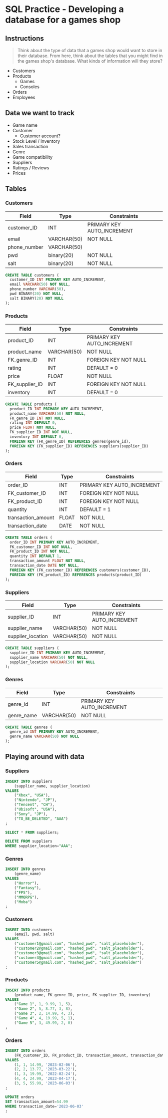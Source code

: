# SQL Practice - Developing a database for a games shop

## Instructions
> Think about the type of data that a games shop would want to store in their database. From here, think about the tables that you might find in the games shop's database. What kinds of information will they store?

- Customers
- Products
  - Games
  - Consoles
- Orders
- Employees

## Data we want to track
- Game name
- Customer
  - Customer account?
- Stock Level / Inventory 
- Sales transaction
- Genre
- Game compatibility
- Suppliers
- Ratings / Reviews
- Prices

## Tables
### Customers
| Field | Type | Constraints |
| ----- | ---- | ----------- |
| customer_ID | INT | PRIMARY KEY AUTO_INCREMENT |
| email | VARCHAR(50) | NOT NULL |
| phone_number | VARCHAR(50) |
| pwd | binary(20) | NOT NULL |
| salt | binary(20) | NOT NULL |

```sql
CREATE TABLE customers (
  customer_ID INT PRIMARY KEY AUTO_INCREMENT,
  email VARCHAR(50) NOT NULL,
  phone_number VARCHAR(50),
  pwd BINARY(20) NOT NULL,
  salt BINARY(20) NOT NULL
);
```
    
### Products
| Field | Type | Constraints |
| ----- | ---- | ----------- |
| product_ID | INT | PRIMARY KEY AUTO_INCREMENT |
| product_name | VARCHAR(50) | NOT NULL |
| FK_genre_ID | INT | FOREIGN KEY NOT NULL |
| rating | INT | DEFAULT = 0 |
| price | FLOAT | NOT NULL |
| FK_supplier_ID | INT | FOREIGN KEY NOT NULL |
| inventory | INT | DEFAULT = 0 |

```sql
CREATE TABLE products (
  product_ID INT PRIMARY KEY AUTO_INCREMENT,
  product_name VARCHAR(50) NOT NULL,
  FK_genre_ID INT NOT NULL,
  rating INT DEFAULT 0,
  price FLOAT NOT NULL,
  FK_supplier_ID INT NOT NULL,
  inventory INT DEFAULT 0,
  FOREIGN KEY (FK_genre_ID) REFERENCES genres(genre_id),
  FOREIGN KEY (FK_supplier_ID) REFERENCES suppliers(supplier_ID)
);
```

### Orders
| Field | Type | Constraints |
| ----- | ---- | ----------- |
| order_ID | INT | PRIMARY KEY AUTO_INCREMENT |
| FK_customer_ID | INT | FOREIGN KEY NOT NULL |
| FK_product_ID | INT | FOREIGN KEY NOT NULL |
| quantity | INT | DEFAULT = 1  |
| transaction_amount | FLOAT | NOT NULL |
| transaction_date | DATE | NOT NULL |

```sql
CREATE TABLE orders (
  order_ID INT PRIMARY KEY AUTO_INCREMENT,
  FK_customer_ID INT NOT NULL,
  FK_product_ID INT NOT NULL,
  quantity INT DEFAULT 1,
  transaction_amount FLOAT NOT NULL,
  transaction_date DATE NOT NULL,
  FOREIGN KEY (FK_customer_ID) REFERENCES customers(customer_ID),
  FOREIGN KEY (FK_product_ID) REFERENCES products(product_ID)
);
```

### Suppliers
| Field | Type | Constraints |
| ----- | ---- | ----------- |
| supplier_ID | INT | PRIMARY KEY AUTO_INCREMENT | 
| supplier_name | VARCHAR(50) | NOT NULL |
| supplier_location | VARCHAR(50) | NOT NULL |

```sql
CREATE TABLE suppliers (
  supplier_ID INT PRIMARY KEY AUTO_INCREMENT,
  supplier_name VARCHAR(50) NOT NULL,
  supplier_location VARCHAR(50) NOT NULL
);
```

### Genres
| Field | Type | Constraints |
| ----- | ---- | ----------- |
| genre_id | INT | PRIMARY KEY AUTO_INCREMENT | 
| genre_name | VARCHAR(50) | NOT NULL |

```sql
CREATE TABLE genres (
  genre_id INT PRIMARY KEY AUTO_INCREMENT,
  genre_name VARCHAR(50) NOT NULL
);
```

## Playing around with data
### Suppliers
```sql
INSERT INTO suppliers 
	(supplier_name, supplier_location)
VALUES
	("Xbox", "USA"),
	("Nintendo", "JP"),
	("Tencent", "CH"),
	("Ubisoft", "USA"),
	("Sony", "JP"),
	("TO_BE_DELETED", "AAA")
;

SELECT * FROM suppliers;

DELETE FROM suppliers
WHERE supplier_location="AAA";
```

### Genres
```sql
INSERT INTO genres
	(genre_name)
VALUES
	("Horror"),
	("Fantasy"),
	("FPS"),
	("MMORPG"),
	("Moba")
;
```

### Customers
```sql
INSERT INTO customers
	(email, pwd, salt)
VALUES
	("customer1@gmail.com", "hashed_pwd", "salt_placeholder"),
	("customer2@gmail.com", "hashed_pwd", "salt_placeholder"),
	("customer3@gmail.com", "hashed_pwd", "salt_placeholder"),
	("customer4@gmail.com", "hashed_pwd", "salt_placeholder"),
	("customer5@gmail.com", "hashed_pwd", "salt_placeholder")
;
```

### Products
```sql
INSERT INTO products
	(product_name, FK_genre_ID, price, FK_supplier_ID, inventory)
VALUES
	("Game 1", 1, 9.99, 1, 5),
	("Game 2", 5, 8.77, 3, 8),
	("Game 3", 2, 14.99, 4, 3),
	("Game 4", 4, 19.99, 5, 1),
	("Game 5", 3, 49.99, 2, 0)
; 
```

### Orders
```sql
INSERT INTO orders
	(FK_customer_ID, FK_product_ID, transaction_amount, transaction_date)
VALUES
	(1, 1, 14.99, '2023-02-06'),
	(2, 2, 13.77, '2023-03-22'),
	(1, 3, 19.99, '2022-02-24'),
	(4, 4, 24.99, '2023-04-17'),
	(3, 5, 55.99, '2023-06-03')
;

UPDATE orders
SET transaction_amount=54.99
WHERE transaction_date='2023-06-03'
;
```